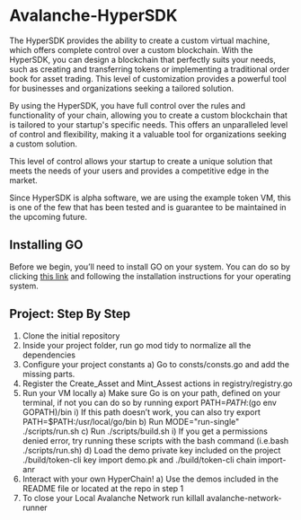 # Avalanche-HyperSDK
The HyperSDK provides the ability to create a custom virtual machine, which offers complete control over a custom blockchain. With the HyperSDK, you can design a blockchain that perfectly suits your needs, such as creating and transferring tokens or implementing a traditional order book for asset trading. This level of customization provides a powerful tool for businesses and organizations seeking a tailored solution.

By using the HyperSDK, you have full control over the rules and functionality of your chain, allowing you to create a custom blockchain that is tailored to your startup's specific needs. This offers an unparalleled level of control and flexibility, making it a valuable tool for organizations seeking a custom solution.

This level of control allows your startup to create a unique solution that meets the needs of your users and provides a competitive edge in the market.

Since HyperSDK is alpha software, we are using the example token VM, this is one of the few that has been tested and is guarantee to be maintained in the upcoming future.

## Installing GO
Before we begin, you’ll need to install GO on your system. You can do so by clicking [this link](https://go.dev/doc/install) and following the installation instructions for your operating system.

## Project: Step By Step

1) Clone the initial repository
2) Inside your project folder, run go mod tidy to normalize all the dependencies
3) Configure your project constants
  a) Go to consts/consts.go and add the missing parts.
4) Register the Create_Asset and Mint_Assest actions in registry/registry.go
5) Run your VM locally
   a) Make sure Go is on your path, defined on your terminal, if not you can do so by running export PATH=$PATH:$(go env GOPATH)/bin
     i)  If this path doesn’t work, you can also try export PATH=$PATH:/usr/local/go/bin
   b) Run MODE="run-single" ./scripts/run.sh
   c) Run ./scripts/build.sh
     i) If you get a permissions denied error, try running these scripts with the bash command (i.e.bash ./scripts/run.sh)
   d) Load the demo private key included on the project ./build/token-cli key import demo.pk and ./build/token-cli chain import-anr
6) Interact with your own HyperChain!
   a) Use the demos included in the README file or located at the repo in step 1
7) To close your Local Avalanche Network run killall avalanche-network-runner
